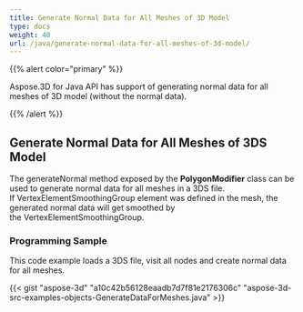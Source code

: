 ```yaml
---
title: Generate Normal Data for All Meshes of 3D Model
type: docs
weight: 40
url: /java/generate-normal-data-for-all-meshes-of-3d-model/
---
```


{{% alert color="primary" %}} 

Aspose.3D for Java API has support of generating normal data for all meshes of 3D model (without the normal data).

{{% /alert %}} 
## **Generate Normal Data for All Meshes of 3DS Model**
The generateNormal method exposed by the **PolygonModifier** class can be used to generate normal data for all meshes in a 3DS file. If VertexElementSmoothingGroup element was defined in the mesh, the generated normal data will get smoothed by the VertexElementSmoothingGroup.
### **Programming Sample**
This code example loads a 3DS file, visit all nodes and create normal data for all meshes.

{{< gist "aspose-3d" "a10c42b56128eaadb7d7f81e2176306c" "aspose-3d-src-examples-objects-GenerateDataForMeshes.java" >}}
